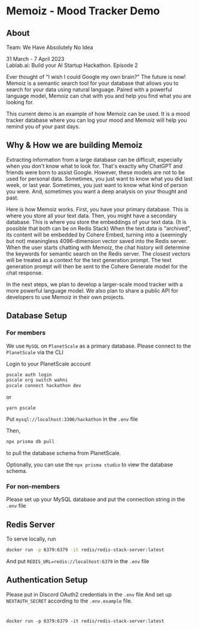 # Memoiz - Mood Tracker Demo

## About

Team: We Have Absolutely No Idea

31 March - 7 April 2023 \
Lablab.ai: Build your AI Startup Hackathon. Episode 2

Ever thought of "I wish I could Google my own brain?" The future is now! Memoiz is a semantic search tool for your database that allows you to search for your data using natural language. Paired with a powerful language model, Memoiz can chat with you and help you find what you are looking for.

This current demo is an example of how Memoiz can be used. It is a mood tracker database where you can log your mood and Memoiz will help you remind you of your past days.

## Why & How we are building Memoiz

Extracting information from a large database can be difficult, especially when you don't know what to look for. That's exactly why ChatGPT and friends were born to assist Google. However, these models are not to be used for personal data. Sometimes, you just want to know what you did last week, or last year. Sometimes, you just want to know what kind of person you were. And, sometimes you want a deep analysis on your thought and past.

Here is how Memoiz works. First, you have your primary database. This is where you store all your text data. Then, you might have a secondary database. This is where you store the embeddings of your text data. (It is possible that both can be on Redis Stack) When the text data is "archived", its content will be embedded by Cohere Embed, turning into a (seemingly but not) meaningless 4096-dimension vector saved into the Redis server. When the user starts chatting with Memoiz, the chat history will determine the keywords for semantic search on the Redis server. The closest vectors will be treated as a context for the text generation prompt. The text generation prompt will then be sent to the Cohere Generate model for the chat response.

In the next steps, we plan to develop a larger-scale mood tracker with a more powerful language model. We also plan to share a public API for developers to use Memoiz in their own projects.

## Database Setup

### For members

We use `MySQL` on `PlanetScale` as a primary database. Please connect to the `PlanetScale` via the CLI

Login to your PlanetScale account

```bash
pscale auth login
pscale org switch wahni
pscale connect hackathon dev
```

or

```
yarn pscale
```

Put `mysql://localhost:3306/hackathon` in the `.env` file

Then,

```bash
npx prisma db pull
```

to pull the database schema from PlanetScale.

Optionally, you can use the `npx prisma studio` to view the database schema.

### For non-members

Please set up your MySQL database and put the connection string in the `.env` file

## Redis Server

To serve locally, run

```bash
docker run -p 6379:6379 -it redis/redis-stack-server:latest
```

And put `REDIS_URL=redis://localhost:6379` in the `.env` file

## Authentication Setup

Please put in Discord OAuth2 credentials in the `.env` file
And set up `NEXTAUTH_SECRET` according to the `.env.example` file.

#

`docker run -p 6379:6379 -it redis/redis-stack-server:latest`
